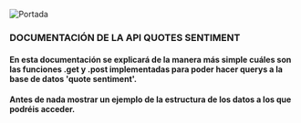 ![Portada](https://github.com/as-Solo/Sentimentanalysis_Quotes/blob/main/img/portada_readme.jpg)

### DOCUMENTACIÓN DE LA API QUOTES SENTIMENT

#### En esta documentación se explicará de la manera más simple cuáles son las funciones .get y .post implementadas para poder hacer querys a la base de datos 'quote sentiment'.

#### Antes de nada mostrar un ejemplo de la estructura de los datos a los que podréis acceder.

